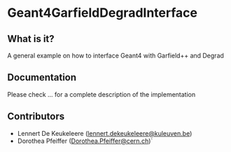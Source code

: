  Geant4GarfieldDegradInterface
 ========================
 
 What is it?
 -----------
 A general example on how to interface Geant4 with Garfield++ and Degrad
 
 Documentation
 -------------
 Please check ... for a complete description of the implementation
 
 Contributors
 ------------
 * Lennert De Keukeleere (lennert.dekeukeleere@kuleuven.be)
 * Dorothea Pfeiffer (Dorothea.Pfeiffer@cern.ch)`

